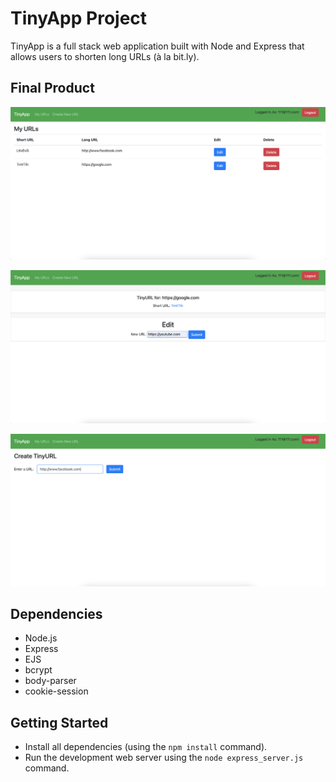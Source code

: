 # TinyApp Project

TinyApp is a full stack web application built with Node and Express that allows users to shorten long URLs (à la bit.ly).

## Final Product

!["Homepage"](https://github.com/bshin132/tinyappV2/blob/master/docs/urls.png?raw=true)

!["Edit page"](https://github.com/bshin132/tinyappV2/blob/master/docs/urls_edit.png?raw=true)

!["Create new page"](https://github.com/bshin132/tinyappV2/blob/master/docs/urls_new.png?raw=true)

## Dependencies

- Node.js
- Express
- EJS
- bcrypt
- body-parser
- cookie-session

## Getting Started

- Install all dependencies (using the `npm install` command).
- Run the development web server using the `node express_server.js` command.